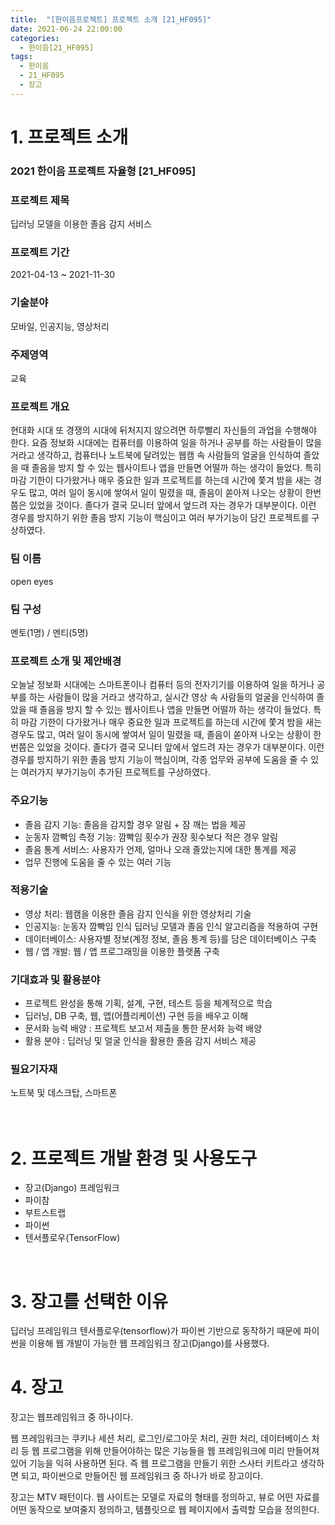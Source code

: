 ```yaml
---
title:  "[한이음프로젝트] 프로젝트 소개 [21_HF095]"
date: 2021-06-24 22:00:00
categories:
  - 한이음[21_HF095]
tags:
  - 한이음
  - 21_HF095
  - 장고
---
```


# 1. 프로젝트 소개

### 2021 한이음 프로젝트 자율형 [21_HF095]

### 프로젝트 제목
딥러닝 모델을 이용한 졸음 감지 서비스

### 프로젝트 기간 
2021-04-13 ~ 2021-11-30

### 기술분야 
모바일, 인공지능, 영상처리

### 주제영역
교육

### 프로젝트 개요
현대화 시대 또 경쟁의 시대에 뒤처지지 않으려면 하루빨리 자신들의 과업을 수행해야 한다. 요즘 정보화 시대에는 컴퓨터를 이용하여 일을 하거나 공부를 하는 사람들이 많을 거라고 생각하고, 컴퓨터나 노트북에 달려있는 웹캠 속 사람들의 얼굴을 인식하여 졸았을 때 졸음을 방지 할 수 있는 웹사이트나 앱을 만들면 어떨까 하는 생각이 들었다. 
특히 마감 기한이 다가왔거나 매우 중요한 일과 프로젝트를 하는데 시간에 쫓겨 밤을 새는 경우도 많고, 여러 일이 동시에 쌓여서 일이 밀렸을 때, 졸음이 쏟아져 나오는 상황이 한번쯤은 있었을 것이다. 졸다가 결국 모니터 앞에서 엎드려 자는 경우가 대부분이다. 이런 경우를 방지하기 위한 졸음 방지 기능이 핵심이고 여러 부가기능이 담긴 프로젝트를 구상하였다.


### 팀 이름
open eyes
 
### 팀 구성
멘토(1명) / 멘티(5명)
 
### 프로젝트 소개 및 제안배경
오늘날 정보화 시대에는 스마트폰이나 컴퓨터 등의 전자기기를 이용하여 일을 하거나 공부를 하는 사람들이 많을 거라고 생각하고, 실시간 영상 속 사람들의 얼굴을 인식하여 졸았을 때 졸음을 방지 할 수 있는 웹사이트나 앱을 만들면 어떨까 하는 생각이 들었다.
특히 마감 기한이 다가왔거나 매우 중요한 일과 프로젝트를 하는데 시간에 쫓겨 밤을 새는 경우도 많고, 여러 일이 동시에 쌓여서 일이 밀렸을 때, 졸음이 쏟아져 나오는 상황이 한번쯤은 있었을 것이다. 졸다가 결국 모니터 앞에서 엎드려 자는 경우가 대부분이다. 이런 경우를 방지하기 위한 졸음 방지 기능이 핵심이며, 각종 업무와 공부에 도움을 줄 수 있는 여러가지 부가기능이 추가된 프로젝트를 구상하였다.

### 주요기능
- 졸음 감지 기능: 졸음을 감지할 경우 알림 + 잠 깨는 법을 제공
- 눈동자 깜빡임 측정 기능: 깜빡임 횟수가 권장 횟수보다 적은 경우 알림
- 졸음 통계 서비스: 사용자가 언제, 얼마나 오래 졸았는지에 대한 통계를 제공
- 업무 진행에 도움을 줄 수 있는 여러 기능

### 적용기술
- 영상 처리: 웹캠을 이용한 졸음 감지 인식을 위한 영상처리 기술
- 인공지능: 눈동자 깜빡임 인식 딥러닝 모델과 졸음 인식 알고리즘을 적용하여 구현
- 데이터베이스: 사용자별 정보(계정 정보, 졸음 통계 등)를 담은 데이터베이스 구축
- 웹 / 앱 개발: 웹 / 앱 프로그래밍을 이용한 플랫폼 구축

### 기대효과 및 활용분야
- 프로젝트 완성을 통해 기획, 설계, 구현, 테스트 등을 체계적으로 학습
- 딥러닝, DB 구축, 웹, 앱(어플리케이션) 구현 등을 배우고 이해
- 문서화 능력 배양 : 프로젝트 보고서 제출을 통한 문서화 능력 배양
- 활용 분야 : 딥러닝 및 얼굴 인식을 활용한 졸음 감지 서비스 제공

### 필요기자재 
노트북 및 데스크탑, 스마트폰
<br><br><br>

# 2. 프로젝트 개발 환경 및 사용도구
* 장고(Django) 프레임워크
* 파이참
* 부트스트랩
* 파이썬
* 텐서플로우(TensorFlow)
<br>

# 3. 장고를 선택한 이유
딥러닝 프레임워크 텐서플로우(tensorflow)가 파이썬 기반으로 동작하기 때문에 파이썬을 이용해 웹 개발이 가능한 웹 프레임워크 장고(Django)를 사용했다.
<br>

# 4. 장고
장고는 웹프레임워크 중 하나이다.

웹 프레임워크는 쿠키나 세션 처리, 로그인/로그아웃 처리, 권한 처리, 데이터베이스 처리 등 웹 프로그램을 위해 만들어야하는 많은 기능들을 웹 프레임워크에 미리 만들어져 있어 기능을 익혀 사용하면 된다. 즉 웹 프로그램을 만들기 위한 스사터 키트라고 생각하면 되고, 파이썬으로 만들어진 웹 프레임워크 중 하나가 바로 장고이다.

장고는 MTV 패턴이다.
웹 사이트는 모델로 자료의 형태를 정의하고, 뷰로 어떤 자료를 어떤 동작으로 보여줄지 정의하고, 템플릿으로 웹 페이지에서 출력할 모습을 정의한다.
